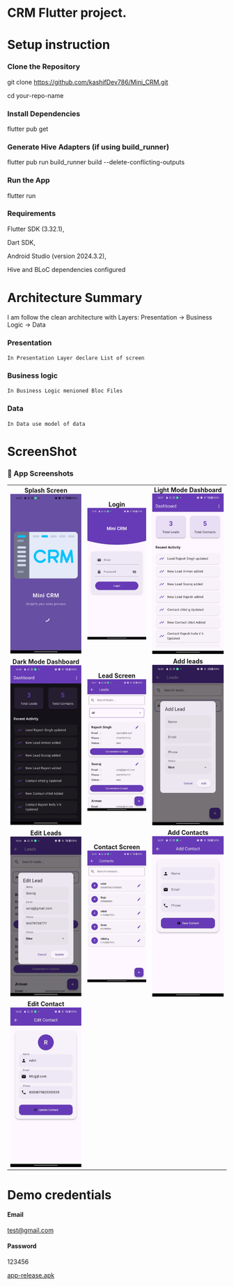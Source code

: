 # CRM Flutter project.

# Setup instruction
### Clone the Repository
git clone https://github.com/kashifDev786/Mini_CRM.git

cd your-repo-name
### Install Dependencies
flutter pub get
### Generate Hive Adapters (if using build_runner)
flutter pub run build_runner build --delete-conflicting-outputs
### Run the App
flutter run
### Requirements
Flutter SDK (3.32.1),

Dart SDK,

Android Studio (version 2024.3.2),

Hive and BLoC dependencies configured


# Architecture Summary

I am follow the clean architecture with Layers: Presentation → Business Logic → Data
### Presentation
    In Presentation Layer declare List of screen
### Business logic
    In Business Logic menioned Bloc Files
### Data    
    In Data use model of data 

# ScreenShot
<h3>📸 App Screenshots</h3>
<table>
  <tr>
    <td align="center">
    <strong>Splash Screen</strong>
    <img src="images/splash.jpeg" width="200"/></td>
    <td align="center">
    <strong>Login</strong>
    <img src="images/login.jpeg" width="200"/></td>
    <td align="center">
    <strong>Light Mode Dashboard</strong>
    <img src="images/light_dashboard.jpeg" width="200"/></td>
  </tr>
  <tr>
    <td align="center">
    <strong>Dark Mode Dashboard</strong>
    <img src="images/dark_dashboard.jpeg" width="200"/></td>
    <td align="center">
    <strong>Lead Screen</strong>
    <img src="images/leads_list.jpeg" width="200"/></td>
    <td align="center">
    <strong>Add leads</strong>
    <img src="images/add_lead.jpeg" width="200"/></td>
  </tr>
   <tr>
    <td align="center">
    <strong>Edit Leads</strong>
    <img src="images/edit_lead.jpeg" width="200"/></td>
    <td align="center">
    <strong>Contact Screen</strong>
    <img src="images/contact_list.jpeg" width="200"/></td>
    <td align="center">
    <strong>Add Contacts</strong>
    <img src="images/add_contact.jpeg" width="200"/></td>
  </tr>
  <tr>
    <td align="center">
    <strong>Edit Contact</strong>
    <img src="images/edit_contact.jpeg" width="200"/></td>
  </tr>
</table>

# Demo credentials
#### Email
test@gmail.com
#### Password
123456

[app-release.apk](build/app/outputs/flutter-apk/app-release.apk)
